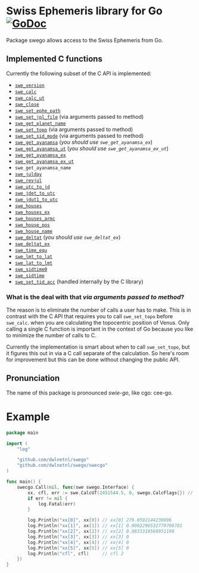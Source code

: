 # Swiss Ephemeris library for Go [![GoDoc](https://godoc.org/github.com/dwlnetnl/swego?status.svg)](https://godoc.org/github.com/dwlnetnl/swego)
Package swego allows access to the Swiss Ephemeris from Go.

## Implemented C functions
Currently the following subset of the C API is implemented:
- [`swe_version`](http://www.astro.com/swisseph/swephprg.htm#_Toc433200807)
- [`swe_calc`](http://www.astro.com/swisseph/swephprg.htm#_Toc433200740)
- [`swe_calc_ut`](http://www.astro.com/swisseph/swephprg.htm#_Toc433200740)
- [`swe_close`](http://www.astro.com/swisseph/swephprg.htm#_Toc433200805)
- [`swe_set_ephe_path`](http://www.astro.com/swisseph/swephprg.htm#_Toc433200804)
- [`swe_set_jpl_file`](http://www.astro.com/swisseph/swephprg.htm#_Toc433200806) (via arguments passed to method)
- [`swe_get_planet_name`](http://www.astro.com/swisseph/swephprg.htm#_Toc433200762)
- [`swe_set_topo`](http://www.astro.com/swisseph/swephprg.htm#_Toc433200753) (via arguments passed to method)
- [`swe_set_sid_mode`](http://www.astro.com/swisseph/swephprg.htm#_Toc433200801) (via arguments passed to method)
- [`swe_get_ayanamsa`](http://www.astro.com/swisseph/swephprg.htm#_Toc433200802) (_you should use `swe_get_ayanamsa_ex`_)
- [`swe_get_ayanamsa_ut`](http://www.astro.com/swisseph/swephprg.htm#_Toc433200802) (_you should use `swe_get_ayanamsa_ex_ut`_)
- [`swe_get_ayanamsa_ex`](http://www.astro.com/swisseph/swephprg.htm#_Toc433200802)
- [`swe_get_ayanamsa_ex_ut`](http://www.astro.com/swisseph/swephprg.htm#_Toc433200802)
- `swe_get_ayanamsa_name`
- [`swe_julday`](http://www.astro.com/swisseph/swephprg.htm#_Toc433200790)
- [`swe_revjul`](http://www.astro.com/swisseph/swephprg.htm#_Toc433200790)
- [`swe_utc_to_jd`](http://www.astro.com/swisseph/swephprg.htm#_Toc433200791)
- [`swe_jdet_to_utc`](http://www.astro.com/swisseph/swephprg.htm#_Toc433200791)
- [`swe_jdut1_to_utc`](http://www.astro.com/swisseph/swephprg.htm#_Toc433200791)
- [`swe_houses`](http://www.astro.com/swisseph/swephprg.htm#_Toc433200809)
- [`swe_houses_ex`](http://www.astro.com/swisseph/swephprg.htm#_Toc433200811)
- [`swe_houses_armc`](http://www.astro.com/swisseph/swephprg.htm#_Toc433200810)
- [`swe_house_pos`](http://www.astro.com/swisseph/swephprg.htm#_Toc433200814)
- [`swe_house_name`](http://www.astro.com/swisseph/swephprg.htm#_Toc433200812)
- [`swe_deltat`](http://www.astro.com/swisseph/swephprg.htm#_Toc433200796) (_you should use `swe_deltat_ex`_)
- [`swe_deltat_ex`](http://www.astro.com/swisseph/swephprg.htm#_Toc433200795)
- [`swe_time_equ`](http://www.astro.com/swisseph/swephprg.htm#_Toc433200793)
- [`swe_lmt_to_lat`](http://www.astro.com/swisseph/swephprg.htm#_Toc433200793)
- [`swe_lat_to_lmt`](http://www.astro.com/swisseph/swephprg.htm#_Toc433200793)
- [`swe_sidtime0`](http://www.astro.com/swisseph/swephprg.htm#_Toc433200816)
- [`swe_sidtime`](http://www.astro.com/swisseph/swephprg.htm#_Toc433200816)
- [`swe_set_tid_acc`](http://www.astro.com/swisseph/swephprg.htm#_Toc433200797) (handled internally by the C library)

### What is the deal with that _via arguments passed to method_?
The reason is to eliminate the number of calls a user has to make. This is in contrast with the C API that requires you to call `swe_set_topo` before `swe_calc`. when you are calculating the topocentric position of Venus. Only calling a single C function is important in the context of Go because you like to minimize the number of calls to C.

Currently the implementation is smart about when to call `swe_set_topo`, but it figures this out in via a C call separate of the calculation. So here's room for improvement but this can be done without changing the public API.

## Pronunciation
The name of this package is pronounced _swie-go_, like cgo: cee-go.

# Example
```go
package main

import (
	"log"

	"github.com/dwlnetnl/swego"
	"github.com/dwlnetnl/swego/swecgo"
)

func main() {
	swecgo.Call(nil, func(swe swego.Interface) {
		xx, cfl, err := swe.CalcUT(2451544.5, 0, swego.CalcFlags{}) // flags = 0
		if err != nil {
			log.Fatal(err)
		}

		log.Println("xx[0]", xx[0]) // xx[0] 279.8592144230896
		log.Println("xx[1]", xx[1]) // xx[1] 0.0002296532779708701
		log.Println("xx[2]", xx[2]) // xx[2] 0.9833318568951198
		log.Println("xx[3]", xx[3]) // xx[3] 0
		log.Println("xx[4]", xx[4]) // xx[4] 0
		log.Println("xx[5]", xx[5]) // xx[5] 0
		log.Println("cfl", cfl)     // cfl 2
	})
}
```
